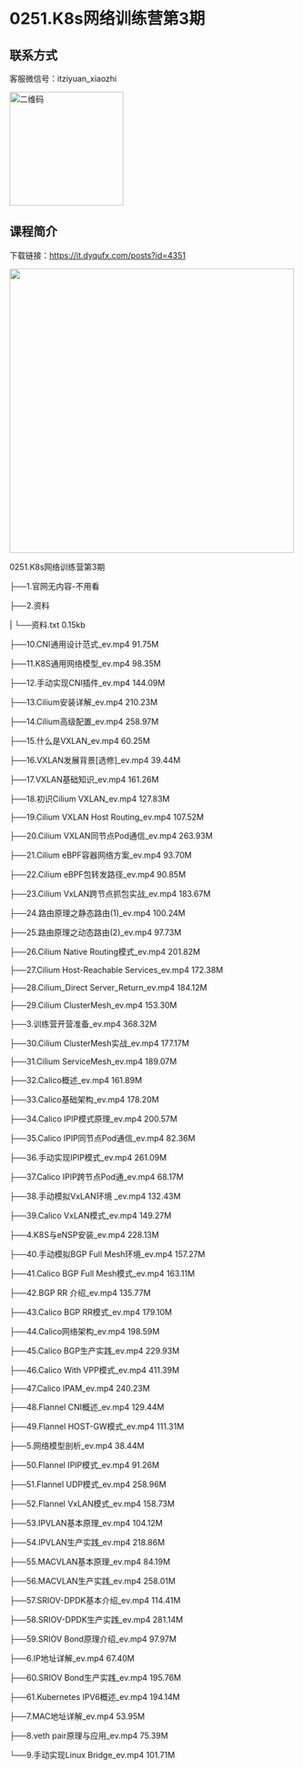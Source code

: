 # 0251.K8s网络训练营第3期

## 联系方式

客服微信号：itziyuan_xiaozhi

<img src="https://ziyuanyun.oss-cn-guangzhou.aliyuncs.com/common/20240614073449/666b82192834a.jpg" width="200" height="200" alt="二维码">

## 课程简介

下载链接：https://it.dyqufx.com/posts?id=4351

<img src="https://ziyuanyun.oss-cn-guangzhou.aliyuncs.com/yun/20240815073127/66bd3e4f78cec.jpg" width="500" alt="">

  

 0251.K8s网络训练营第3期

 ├──1.官网无内容-不用看

 ├──2.资料

 | └──资料.txt 0.15kb

 ├──10.CNI通用设计范式_ev.mp4 91.75M

 ├──11.K8S通用网络模型_ev.mp4 98.35M

 ├──12.手动实现CNI插件_ev.mp4 144.09M

 ├──13.Cilium安装详解_ev.mp4 210.23M

 ├──14.Cilium高级配置_ev.mp4 258.97M

 ├──15.什么是VXLAN_ev.mp4 60.25M

 ├──16.VXLAN发展背景[选修]_ev.mp4 39.44M

 ├──17.VXLAN基础知识_ev.mp4 161.26M

 ├──18.初识Cilium VXLAN_ev.mp4 127.83M

 ├──19.Cilium VXLAN Host Routing_ev.mp4 107.52M

 ├──20.Cilium VXLAN同节点Pod通信_ev.mp4 263.93M

 ├──21.Cilium eBPF容器网络方案_ev.mp4 93.70M

 ├──22.Cilium eBPF包转发路径_ev.mp4 90.85M

 ├──23.Cilium VxLAN跨节点抓包实战_ev.mp4 183.67M

 ├──24.路由原理之静态路由(1)_ev.mp4 100.24M

 ├──25.路由原理之动态路由(2)_ev.mp4 97.73M

 ├──26.Cilium Native Routing模式_ev.mp4 201.82M

 ├──27.Cilium Host-Reachable Services_ev.mp4 172.38M

 ├──28.Cilium_Direct Server_Return_ev.mp4 184.12M

 ├──29.Cilium ClusterMesh_ev.mp4 153.30M

 ├──3.训练营开营准备_ev.mp4 368.32M

 ├──30.Cilium ClusterMesh实战_ev.mp4 177.17M

 ├──31.Cilium ServiceMesh_ev.mp4 189.07M

 ├──32.Calico概述_ev.mp4 161.89M

 ├──33.Calico基础架构_ev.mp4 178.20M

 ├──34.Calico IPIP模式原理_ev.mp4 200.57M

 ├──35.Calico IPIP同节点Pod通信_ev.mp4 82.36M

 ├──36.手动实现IPIP模式_ev.mp4 261.09M

 ├──37.Calico IPIP跨节点Pod通_ev.mp4 68.17M

 ├──38.手动模拟VxLAN环境 _ev.mp4 132.43M

 ├──39.Calico VxLAN模式_ev.mp4 149.27M

 ├──4.K8S与eNSP安装_ev.mp4 228.13M

 ├──40.手动模拟BGP Full Mesh环境_ev.mp4 157.27M

 ├──41.Calico BGP Full Mesh模式_ev.mp4 163.11M

 ├──42.BGP RR 介绍_ev.mp4 135.77M

 ├──43.Calico BGP RR模式_ev.mp4 179.10M

 ├──44.Calico网络架构_ev.mp4 198.59M

 ├──45.Calico BGP生产实践_ev.mp4 229.93M

 ├──46.Calico With VPP模式_ev.mp4 411.39M

 ├──47.Calico IPAM_ev.mp4 240.23M

 ├──48.Flannel CNI概述_ev.mp4 129.44M

 ├──49.Flannel HOST-GW模式_ev.mp4 111.31M

 ├──5.网络模型剖析_ev.mp4 38.44M

 ├──50.Flannel IPIP模式_ev.mp4 91.26M

 ├──51.Flannel UDP模式_ev.mp4 258.96M

 ├──52.Flannel VxLAN模式_ev.mp4 158.73M

 ├──53.IPVLAN基本原理_ev.mp4 104.12M

 ├──54.IPVLAN生产实践_ev.mp4 218.86M

 ├──55.MACVLAN基本原理_ev.mp4 84.19M

 ├──56.MACVLAN生产实践_ev.mp4 258.01M

 ├──57.SRIOV-DPDK基本介绍_ev.mp4 114.41M

 ├──58.SRIOV-DPDK生产实践_ev.mp4 281.14M

 ├──59.SRIOV Bond原理介绍_ev.mp4 97.97M

 ├──6.IP地址详解_ev.mp4 67.40M

 ├──60.SRIOV Bond生产实践_ev.mp4 195.76M

 ├──61.Kubernetes IPV6概述_ev.mp4 194.14M

 ├──7.MAC地址详解_ev.mp4 53.95M

 ├──8.veth pair原理与应用_ev.mp4 75.39M

 └──9.手动实现Linux Bridge_ev.mp4 101.71M

  